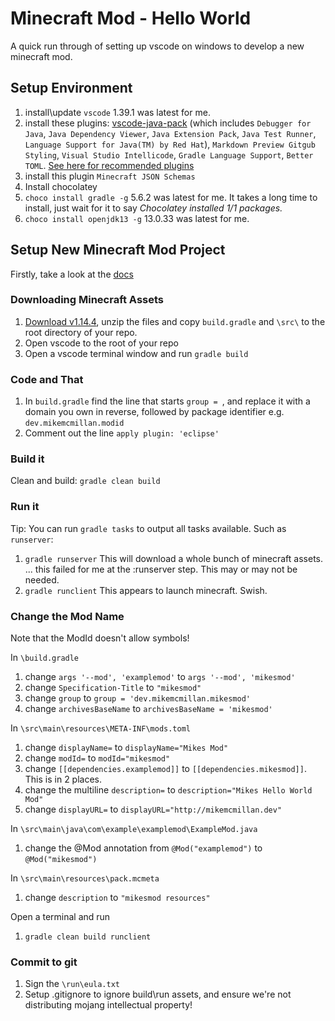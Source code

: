 # Minecraft Mod - Hello World

A quick run through of setting up vscode on windows to develop a new minecraft mod.

## Setup Environment
1) install\update `vscode` 1.39.1 was latest for me.
1) install these plugins: [vscode-java-pack](vscode:extension/vscjava.vscode-java-pack) (which includes `Debugger for Java`, `Java Dependency Viewer`, `Java Extension Pack`, `Java Test Runner`,  `Language Support for Java(TM) by Red Hat`), `Markdown Preview Gitgub Styling`, `Visual Studio Intellicode`, `Gradle Language Support`, `Better TOML`.  [See here for recommended plugins](https://code.visualstudio.com/docs/languages/java)
1) install this plugin `Minecraft JSON Schemas`
1) Install chocolatey
1) `choco install gradle -g` 5.6.2 was latest for me.  It takes a long time to install, just wait for it to say _Chocolatey installed 1/1 packages._
1) `choco install openjdk13 -g` 13.0.33 was latest for me.

## Setup New Minecraft Mod Project
Firstly, take a look at the [docs](https://mcforge.readthedocs.io/en/1.13.x/gettingstarted/)

### Downloading Minecraft Assets
1) [Download v1.14.4](https://files.minecraftforge.net/), unzip the files and copy `build.gradle` and `\src\` to the root directory of your repo. 
1) Open vscode to the root of your repo
1) Open a vscode terminal window and run `gradle build`

### Code and That
1) In `build.gradle` find the line that starts `group = `, and replace it with a domain you own in reverse, followed by package identifier e.g. `dev.mikemcmillan.modid`
1) Comment out the line `apply plugin: 'eclipse'`

### Build it
Clean and build: `gradle clean build`

### Run it
Tip: You can run `gradle tasks` to output all tasks available.  Such as `runserver`:

1) `gradle runserver`  This will download a whole bunch of minecraft assets. ... this failed for me at the :runserver step.  This may or may not be needed.
1) `gradle runclient` This appears to launch minecraft.  Swish.

### Change the Mod Name
Note that the ModId doesn't allow symbols!

In `\build.gradle`
1) change `args '--mod', 'examplemod'` to `args '--mod', 'mikesmod'`
1) change `Specification-Title` to `"mikesmod"`
1) change `group` to `group = 'dev.mikemcmillan.mikesmod'`
1) change `archivesBaseName` to `archivesBaseName = 'mikesmod'`

In `\src\main\resources\META-INF\mods.toml` 
1) change `displayName=` to `displayName="Mikes Mod"`
1) change `modId=` to `modId="mikesmod"`
1) change `[[dependencies.examplemod]]` to `[[dependencies.mikesmod]]`.  This is in 2 places.
1) change the multiline `description=` to `description="Mikes Hello World Mod"`
1) change `displayURL=` to `displayURL="http://mikemcmillan.dev"`

In `\src\main\java\com\example\examplemod\ExampleMod.java` 
1) change the @Mod annotation from `@Mod("examplemod")` to `@Mod("mikesmod")` 

In `\src\main\resources\pack.mcmeta`
1) change `description` to `"mikesmod resources"`

Open a terminal and run
1) `gradle clean build runclient`

### Commit to git
1) Sign the `\run\eula.txt`
1) Setup .gitignore to ignore build\run assets, and ensure we're not distributing mojang intellectual property!